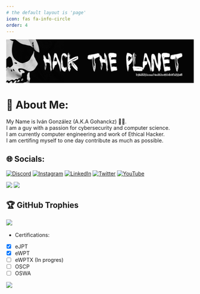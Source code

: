 ```yaml
---
# the default layout is 'page'
icon: fas fa-info-circle
order: 4
---
```



<img src="https://raw.githubusercontent.com/Gohanckz/Banners/master/bannerreadme.jpg" alt="Banner readme Github">

# 💫 About Me:
My Name is Iván González (A.K.A Gohanckz) 👨‍💻.<br>I am a guy with a passion for cybersecurity and computer science.<br>I am currently computer engineering and work of Ethical Hacker.<br>I am certifing myself to one day contribute as much as possible.

## 🌐 Socials:
[![Discord](https://img.shields.io/badge/Discord-%237289DA.svg?logo=discord&logoColor=white)](https://discord.gg/https://discord.gg/TZ8swWkffN) [![Instagram](https://img.shields.io/badge/Instagram-%23E4405F.svg?logo=Instagram&logoColor=white)](https://instagram.com/https://instagram.com/gohanckz) [![LinkedIn](https://img.shields.io/badge/LinkedIn-%230077B5.svg?logo=linkedin&logoColor=white)](https://linkedin.com/in/https://www.linkedin.com/in/gohanckz/) [![Twitter](https://img.shields.io/badge/Twitter-%231DA1F2.svg?logo=Twitter&logoColor=white)](https://twitter.com/https://twitter.com/Gohanckz) [![YouTube](https://img.shields.io/badge/YouTube-%23FF0000.svg?logo=YouTube&logoColor=white)](https://youtube.com/@https://www.youtube.com/@gohanckz) 


![](https://github-readme-stats.vercel.app/api?username=Gohanckz&theme=dark&hide_border=true&include_all_commits=true&count_private=true)
![](https://github-readme-streak-stats.herokuapp.com/?user=Gohanckz&theme=dark&hide_border=true)


## 🏆 GitHub Trophies
![](https://github-profile-trophy.vercel.app/?username=Gohanckz&theme=radical&no-frame=false&no-bg=true&margin-w=4)



- Certifications:
- [x] eJPT     
- [x] eWPT    
- [ ] eWPTX (In progres) 
- [ ] OSCP 
- [ ] OSWA

[![](https://visitcount.itsvg.in/api?id=Gohanckz&icon=0&color=0)](https://visitcount.itsvg.in)
